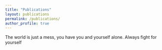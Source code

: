 ```yaml
---
title: "Publications"
layout: publications
permalink: /publications/
author_profile: true
---
```

The world is just a mess, you have you and yourself alone. Always fight for yourself
